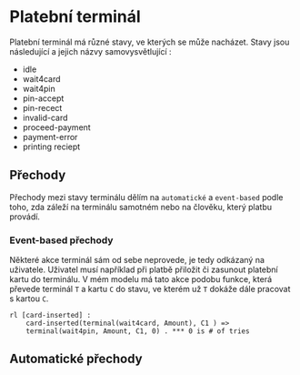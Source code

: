 # Platební terminál

Platební terminál má různé stavy, ve kterých se může nacházet. Stavy jsou následující a jejich názvy samovysvětlující :

* idle
* wait4card
* wait4pin
* pin-accept
* pin-recect
* invalid-card
* proceed-payment
* payment-error
* printing reciept

## Přechody

Přechody mezi stavy terminálu dělím na `automatické` a `event-based` podle toho, zda záleží na terminálu samotném nebo na člověku, který platbu provádí.

### Event-based přechody

Některé akce terminál sám od sebe neprovede, je tedy odkázaný na uživatele. Uživatel musí například při platbě přiložit či zasunout platební kartu do terminálu. V mém modelu má tato akce podobu funkce, která převede terminál `T` a kartu `C` do stavu, ve kterém už `T` dokáže dále pracovat s kartou `C`.

``` maude
rl [card-inserted] :
    card-inserted(terminal(wait4card, Amount), C1 ) =>
    terminal(wait4pin, Amount, C1, 0) . *** 0 is # of tries

```

## Automatické přechody
